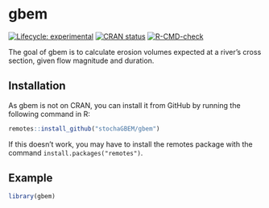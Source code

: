 
<!-- README.md is generated from README.Rmd. Please edit that file -->

# gbem

<!-- badges: start -->

[![Lifecycle:
experimental](https://img.shields.io/badge/lifecycle-experimental-orange.svg)](https://lifecycle.r-lib.org/articles/stages.html#experimental)
[![CRAN
status](https://www.r-pkg.org/badges/version/gbem)](https://CRAN.R-project.org/package=gbem)
[![R-CMD-check](https://github.com/stochaGBEM/gbem/actions/workflows/R-CMD-check.yaml/badge.svg)](https://github.com/stochaGBEM/gbem/actions/workflows/R-CMD-check.yaml)
<!-- badges: end -->

The goal of gbem is to calculate erosion volumes expected at a river’s
cross section, given flow magnitude and duration.

## Installation

As gbem is not on CRAN, you can install it from GitHub by running the
following command in R:

``` r
remotes::install_github("stochaGBEM/gbem")
```

If this doesn’t work, you may have to install the remotes package with
the command `install.packages("remotes")`.

## Example

``` r
library(gbem)
```
